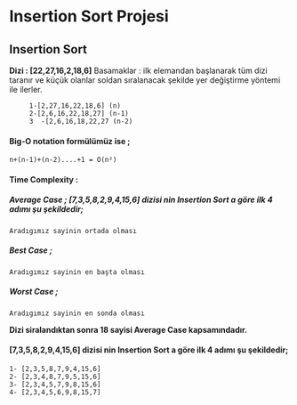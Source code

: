 
# Insertion Sort Projesi 

## Insertion Sort
 
 **Dizi : [22,27,16,2,18,6]**
 Basamaklar : ilk elemandan başlanarak tüm dizi taranır ve küçük olanlar soldan sıralanacak şekilde yer değiştirme yöntemi ile ilerler.
		
		 1-[2,27,16,22,18,6] (n)
		 2-[2,6,16,22,18,27] (n-1)
		 3	-[2,6,16,18,22,27 (n-2)
#### Big-O  notation formülümüz ise ;
	n+(n-1)+(n-2)....+1 = O(n²)
#### Time Complexity :
##### Average Case ; [7,3,5,8,2,9,4,15,6] dizisi nin Insertion Sort a göre ilk 4 adımı şu şekildedir;
	Aradıgımız sayinin ortada olması 
##### Best Case ; 
	Aradıgımız sayinin en başta olması
##### Worst Case ; 
	Aradıgımız sayinin en sonda olması

 **Dizi siralandıktan sonra 18 sayisi Average Case kapsamındadır.**

####  [7,3,5,8,2,9,4,15,6] dizisi nin Insertion Sort a göre ilk 4 adımı şu şekildedir;
	1- [2,3,5,8,7,9,4,15,6]
	2- [2,3,4,8,7,9,5,15,6]
	3- [2,3,4,5,7,9,8,15,6]
	4- [2,3,4,5,6,9,8,15,7]
